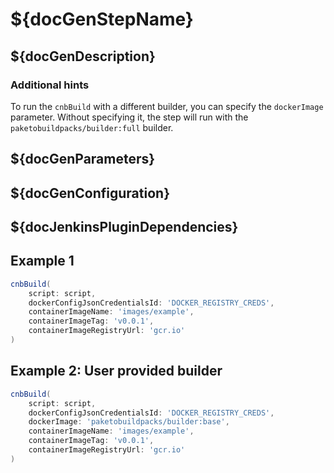 # ${docGenStepName}

## ${docGenDescription}

### Additional hints

To run the `cnbBuild` with a different builder, you can specify the `dockerImage` parameter.
Without specifying it, the step will run with the `paketobuildpacks/builder:full` builder.

## ${docGenParameters}

## ${docGenConfiguration}

## ${docJenkinsPluginDependencies}

## Example 1

```groovy
cnbBuild(
    script: script,
    dockerConfigJsonCredentialsId: 'DOCKER_REGISTRY_CREDS',
    containerImageName: 'images/example',
    containerImageTag: 'v0.0.1',
    containerImageRegistryUrl: 'gcr.io'
)
```

## Example 2: User provided builder

```groovy
cnbBuild(
    script: script,
    dockerConfigJsonCredentialsId: 'DOCKER_REGISTRY_CREDS',
    dockerImage: 'paketobuildpacks/builder:base',
    containerImageName: 'images/example',
    containerImageTag: 'v0.0.1',
    containerImageRegistryUrl: 'gcr.io'
)
```
